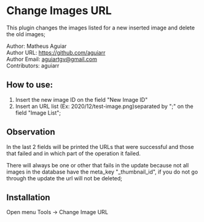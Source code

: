 # Change Images URL
This plugin changes the images listed for a new inserted image and delete the old images;

Author: Matheus Aguiar <br/>
Author URL: https://github.com/aguiarr <br/>
Author Email: aguiartgv@gmail.com <br/>
Contributors: aguiarr  <br/> 

## How to use:

1. Insert the new image ID on the field "New Image ID"
2. Insert an URL list (Ex: 2020/12/test-image.png)separated by ";" on the field "Image List";

## Observation

In the last 2 fields will be printed the URLs that were successful and those that failed and in which part of the operation it failed.

There will always be one or other that fails in the update because not all images in the database have the meta_key "_thumbnail_id", if you do not go through the update the url will not be deleted;

## Installation

Open menu Tools -> Change Image URL

